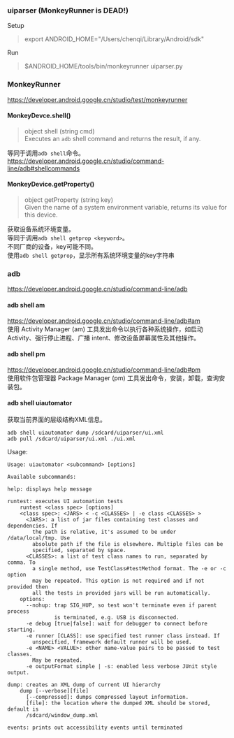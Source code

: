 ### uiparser (MonkeyRunner is DEAD!)

Setup
> export ANDROID_HOME="/Users/chenqi/Library/Android/sdk"

Run
> $ANDROID_HOME/tools/bin/monkeyrunner uiparser.py

### MonkeyRunner
https://developer.android.google.cn/studio/test/monkeyrunner

#### MonkeyDevce.shell()
>object	shell (string cmd)  
Executes an `adb` shell command and returns the result, if any.

等同于调用`adb shell`命令。  
https://developer.android.google.cn/studio/command-line/adb#shellcommands  

#### MonkeyDevice.getProperty()
> object getProperty (string key)  
Given the name of a system environment variable, returns its value for this device.

获取设备系统环境变量。  
等同于调用`adb shell getprop <keyword>`。  
不同厂商的设备，key可能不同。  
使用`adb shell getprop`，显示所有系统环境变量的key字符串  

### adb
https://developer.android.google.cn/studio/command-line/adb

#### adb shell am
https://developer.android.google.cn/studio/command-line/adb#am  
使用 Activity Manager (am) 工具发出命令以执行各种系统操作，如启动 Activity、强行停止进程、广播 intent、修改设备屏幕属性及其他操作。  

#### adb shell pm
https://developer.android.google.cn/studio/command-line/adb#pm  
使用软件包管理器 Package Manager (pm) 工具发出命令，安装，卸载，查询安装包。  

#### adb shell uiautomator
获取当前界面的层级结构XML信息。  
```
adb shell uiautomator dump /sdcard/uiparser/ui.xml  
adb pull /sdcard/uiparser/ui.xml ./ui.xml
```
Usage:  
```
Usage: uiautomator <subcommand> [options]

Available subcommands:

help: displays help message

runtest: executes UI automation tests
    runtest <class spec> [options]
    <class spec>: <JARS> < -c <CLASSES> | -e class <CLASSES> >
      <JARS>: a list of jar files containing test classes and dependencies. If
        the path is relative, it's assumed to be under /data/local/tmp. Use
        absolute path if the file is elsewhere. Multiple files can be
        specified, separated by space.
      <CLASSES>: a list of test class names to run, separated by comma. To
        a single method, use TestClass#testMethod format. The -e or -c option
        may be repeated. This option is not required and if not provided then
        all the tests in provided jars will be run automatically.
    options:
      --nohup: trap SIG_HUP, so test won't terminate even if parent process
               is terminated, e.g. USB is disconnected.
      -e debug [true|false]: wait for debugger to connect before starting.
      -e runner [CLASS]: use specified test runner class instead. If
        unspecified, framework default runner will be used.
      -e <NAME> <VALUE>: other name-value pairs to be passed to test classes.
        May be repeated.
      -e outputFormat simple | -s: enabled less verbose JUnit style output.

dump: creates an XML dump of current UI hierarchy
    dump [--verbose][file]
      [--compressed]: dumps compressed layout information.
      [file]: the location where the dumped XML should be stored, default is
      /sdcard/window_dump.xml

events: prints out accessibility events until terminated
```
